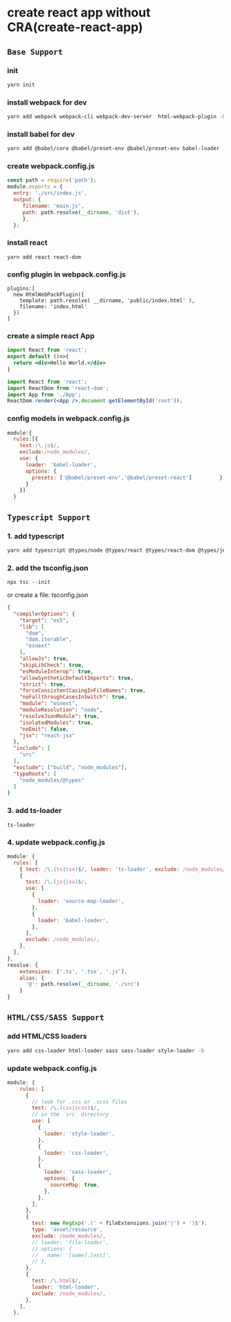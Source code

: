 # create react app without CRA(create-react-app)

## `Base Support`

### init
```bash
yarn init
```

### install webpack for dev
```bash
yarn add webpack webpack-cli webpack-dev-server  html-webpack-plugin -D
```

### install babel for dev
```bash
yarn add @babel/core @babel/preset-env @babel/preset-env babel-loader -D
```

### create webpack.config.js
```js
const path = require('path');
module.exports = {   
  entry: './src/index.js',   
  output: {     
     filename: 'main.js',      
     path: path.resolve(__dirname, 'dist'),   
     },
  };
```

### install react
```
yarn add react react-dom
``` 

### config plugin in webpack.config.js
```
plugins:[   
  new HtmlWebPackPlugin({      
    template: path.resolve( __dirname, 'public/index.html' ),      
    filename: 'index.html'   
  })
]
```

### create a simple react App
```jsx
import React from 'react';
export default ()=>{   
  return <div>Hello World.</div>
}
```
```jsx
import React from 'react';
import ReactDom from 'react-dom';
import App from './App';
ReactDom.render(<App />,document.getElementById('root'));
```

### config models in webpack.config.js
```js
module:{   
  rules:[{      
    test:/\.js$/,      
    exclude:/node_modules/,      
    use: {         
      loader: 'babel-loader',         
      options: {            
        presets: ['@babel/preset-env','@babel/preset-react']         }      
      }   
    }]
  }
```

## `Typescript Support`

### 1. add typescript
```bash
yarn add typescript @types/node @types/react @types/react-dom @types/jest
```

### 2. add the tsconfig.json
```
npx tsc --init
```
or create a file: tsconfig.json
```json
{
  "compilerOptions": {
    "target": "es5",
    "lib": [
      "dom",
      "dom.iterable",
      "esnext"
    ],
    "allowJs": true,
    "skipLibCheck": true,
    "esModuleInterop": true,
    "allowSyntheticDefaultImports": true,
    "strict": true,
    "forceConsistentCasingInFileNames": true,
    "noFallthroughCasesInSwitch": true,
    "module": "esnext",
    "moduleResolution": "node",
    "resolveJsonModule": true,
    "isolatedModules": true,
    "noEmit": false,
    "jsx": "react-jsx"
  },
  "include": [
    "src"
  ],
  "exclude": ["build", "node_modules"],
  "typeRoots": [
    "node_modules/@types"
  ]
}
```

### 3. add ts-loader
```
ts-loader
```

### 4. update webpack.config.js
```js
module: {
  rules: [
    { test: /\.(ts|tsx)$/, loader: 'ts-loader', exclude: /node_modules/ },
    {
      test: /\.(js|jsx)$/,
      use: [
        {
          loader: 'source-map-loader',
        },
        {
          loader: 'babel-loader',
        },
      ],
      exclude: /node_modules/,
    },
  ],
},
resolve: {
    extensions: ['.ts', '.tsx', '.js'],
    alias: {
      '@': path.resolve(__dirname, './src')
    }
}
```

## `HTML/CSS/SASS Support`
### add HTML/CSS loaders
```bash
yarn add css-loader html-loader sass sass-loader style-loader -D
```

### update webpack.config.js
```js
module: {
    rules: [
      {
        // look for .css or .scss files
        test: /\.(css|scss)$/,
        // in the `src` directory
        use: [
          {
            loader: 'style-loader',
          },
          {
            loader: 'css-loader',
          },
          {
            loader: 'sass-loader',
            options: {
              sourceMap: true,
            },
          },
        ],
      },
      {
        test: new RegExp('.(' + fileExtensions.join('|') + ')$'),
        type: 'asset/resource',
        exclude: /node_modules/,
        // loader: 'file-loader',
        // options: {
        //   name: '[name].[ext]',
        // },
      },
      {
        test: /\.html$/,
        loader: 'html-loader',
        exclude: /node_modules/,
      },
    ],
  },
```